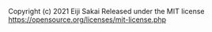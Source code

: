 Copyright (c) 2021 Eiji Sakai
Released under the MIT license
https://opensource.org/licenses/mit-license.php
